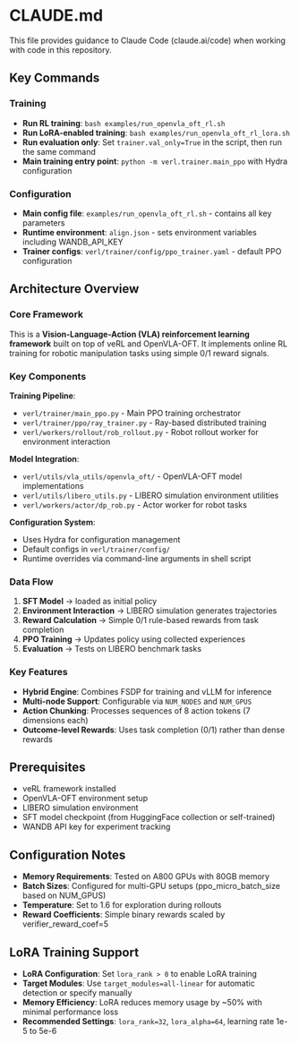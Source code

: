 # CLAUDE.md

This file provides guidance to Claude Code (claude.ai/code) when working with code in this repository.

## Key Commands

### Training
- **Run RL training**: `bash examples/run_openvla_oft_rl.sh`
- **Run LoRA-enabled training**: `bash examples/run_openvla_oft_rl_lora.sh`
- **Run evaluation only**: Set `trainer.val_only=True` in the script, then run the same command
- **Main training entry point**: `python -m verl.trainer.main_ppo` with Hydra configuration

### Configuration
- **Main config file**: `examples/run_openvla_oft_rl.sh` - contains all key parameters
- **Runtime environment**: `align.json` - sets environment variables including WANDB_API_KEY
- **Trainer configs**: `verl/trainer/config/ppo_trainer.yaml` - default PPO configuration

## Architecture Overview

### Core Framework
This is a **Vision-Language-Action (VLA) reinforcement learning framework** built on top of veRL and OpenVLA-OFT. It implements online RL training for robotic manipulation tasks using simple 0/1 reward signals.

### Key Components

**Training Pipeline**:
- `verl/trainer/main_ppo.py` - Main PPO training orchestrator
- `verl/trainer/ppo/ray_trainer.py` - Ray-based distributed training
- `verl/workers/rollout/rob_rollout.py` - Robot rollout worker for environment interaction

**Model Integration**:
- `verl/utils/vla_utils/openvla_oft/` - OpenVLA-OFT model implementations
- `verl/utils/libero_utils.py` - LIBERO simulation environment utilities
- `verl/workers/actor/dp_rob.py` - Actor worker for robot tasks

**Configuration System**:
- Uses Hydra for configuration management
- Default configs in `verl/trainer/config/`
- Runtime overrides via command-line arguments in shell script

### Data Flow
1. **SFT Model** → loaded as initial policy
2. **Environment Interaction** → LIBERO simulation generates trajectories
3. **Reward Calculation** → Simple 0/1 rule-based rewards from task completion
4. **PPO Training** → Updates policy using collected experiences
5. **Evaluation** → Tests on LIBERO benchmark tasks

### Key Features
- **Hybrid Engine**: Combines FSDP for training and vLLM for inference
- **Multi-node Support**: Configurable via `NUM_NODES` and `NUM_GPUS`
- **Action Chunking**: Processes sequences of 8 action tokens (7 dimensions each)
- **Outcome-level Rewards**: Uses task completion (0/1) rather than dense rewards

## Prerequisites
- veRL framework installed
- OpenVLA-OFT environment setup
- LIBERO simulation environment
- SFT model checkpoint (from HuggingFace collection or self-trained)
- WANDB API key for experiment tracking

## Configuration Notes
- **Memory Requirements**: Tested on A800 GPUs with 80GB memory
- **Batch Sizes**: Configured for multi-GPU setups (ppo_micro_batch_size based on NUM_GPUS)
- **Temperature**: Set to 1.6 for exploration during rollouts
- **Reward Coefficients**: Simple binary rewards scaled by verifier_reward_coef=5

## LoRA Training Support
- **LoRA Configuration**: Set `lora_rank > 0` to enable LoRA training
- **Target Modules**: Use `target_modules=all-linear` for automatic detection or specify manually
- **Memory Efficiency**: LoRA reduces memory usage by ~50% with minimal performance loss
- **Recommended Settings**: `lora_rank=32`, `lora_alpha=64`, learning rate 1e-5 to 5e-6